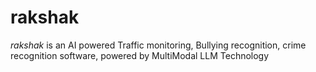 # rakshak
*rakshak* is an AI powered Traffic monitoring, Bullying recognition, crime recognition software, powered by MultiModal LLM Technology
